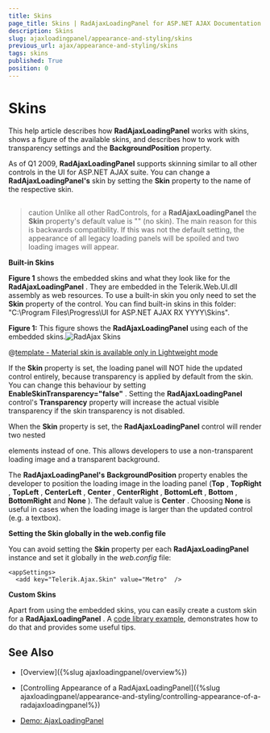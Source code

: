 ```yaml
---
title: Skins
page_title: Skins | RadAjaxLoadingPanel for ASP.NET AJAX Documentation
description: Skins
slug: ajaxloadingpanel/appearance-and-styling/skins
previous_url: ajax/appearance-and-styling/skins
tags: skins
published: True
position: 0
---
```


# Skins



This help article describes how **RadAjaxLoadingPanel** works with skins, shows a figure of the available skins, and describes how to work with transparency settings and the **BackgroundPosition** property.

As of Q1 2009, **RadAjaxLoadingPanel** supports skinning similar to all other controls in the UI for ASP.NET AJAX suite. You can change a **RadAjaxLoadingPanel's** skin by setting the **Skin** property to the name of the respective skin.

## 

>caution Unlike all other RadControls, for a **RadAjaxLoadingPanel** the **Skin** property's default value is "" (no skin). The main reason for this is backwards compatibility. If this was not the default setting, the appearance of all legacy loading panels will be spoiled and two loading images will appear.
>


**Built-in Skins**

**Figure 1** shows the embedded skins and what they look like for the **RadAjaxLoadingPanel** . They are embedded in the Telerik.Web.UI.dll assembly as web resources. To use a built-in skin you only need to set the **Skin** property of the control. You can find built-in skins in this folder: "C:\Program Files\Progress\UI for ASP.NET AJAX RX YYYY\Skins".

**Figure 1:** This figure shows the **RadAjaxLoadingPanel** using each of the embedded skins.![RadAjax Skins](images/ajax-skins.png) 


 @[template - Material skin is available only in Lightweight mode](/_templates/common/skins-notes.md#material-only-in-lightweight) 




If the **Skin** property is set, the loading panel will NOT hide the updated control entirely, because transparency is applied by default from the skin. You can change this behaviour by setting **EnableSkinTransparency="false"** . Setting the **RadAjaxLoadingPanel** control's **Transparency** property will increase the actual visible transparency if the skin transparency is not disabled.

When the **Skin** property is set, the **RadAjaxLoadingPanel** control will render two nested <div> elements instead of one. This allows developers to use a non-transparent loading image and a transparent background.

The **RadAjaxLoadingPanel's** **BackgroundPosition** property enables the developer to position the loading image in the loading panel (**Top** , **TopRight** , **TopLeft** , **CenterLeft** , **Center** , **CenterRight** , **BottomLeft** , **Bottom** , **BottomRight** and **None** ). The default value is **Center** . Choosing **None** is useful in cases when the loading image is larger than the updated control (e.g. a textbox).

**Setting the Skin globally in the web.config file**

You can avoid setting the **Skin** property per each **RadAjaxLoadingPanel** instance and set it globally in the _web.config_ file:
````ASP.NET
<appSettings>
  <add key="Telerik.Ajax.Skin" value="Metro"  />
````

**Custom Skins**

Apart from using the embedded skins, you can easily create a custom skin for a **RadAjaxLoadingPanel** . A [code library example](https://www.telerik.com/community/code-library/aspnet-ajax/ajax/how-to-create-and-use-custom-skins-for-radajaxloadingpanel.aspx), demonstrates how to do that and provides some useful tips.

## See Also

 * [Overview]({%slug ajaxloadingpanel/overview%})

 * [Controlling Appearance of a RadAjaxLoadingPanel]({%slug ajaxloadingpanel/appearance-and-styling/controlling-appearance-of-a-radajaxloadingpanel%})

 * [Demo: AjaxLoadingPanel](https://demos.telerik.com/aspnet-ajax/ajax/examples/loadingpanel/loadingimages/defaultcs.aspx)
